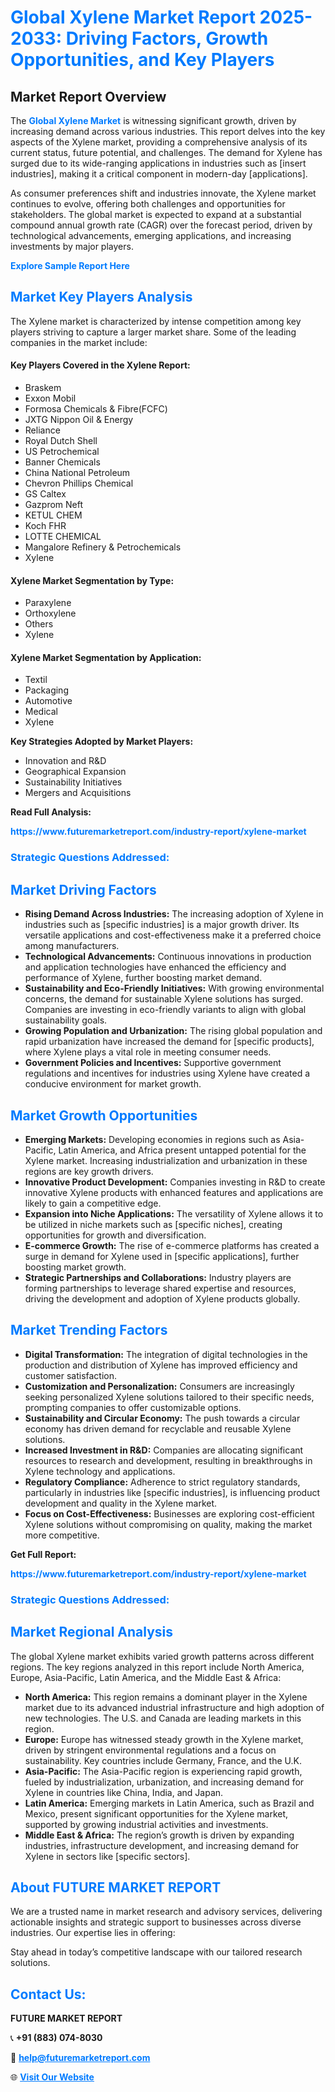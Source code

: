 <h1 style="color: #007BFF;">Global Xylene Market Report 2025-2033: Driving Factors, Growth Opportunities, and Key Players</h1>

<section id="overview">
<h2>Market Report Overview</h2>
<p>The <a href="https://www.futuremarketreport.com/industry-report/xylene-market" style="color: #007BFF; text-decoration: none;"><strong>Global Xylene Market</strong></a> is witnessing significant growth, driven by increasing demand across various industries. This report delves into the key aspects of the Xylene market, providing a comprehensive analysis of its current status, future potential, and challenges. The demand for Xylene has surged due to its wide-ranging applications in industries such as [insert industries], making it a critical component in modern-day [applications].</p>
<p>As consumer preferences shift and industries innovate, the Xylene market continues to evolve, offering both challenges and opportunities for stakeholders. The global market is expected to expand at a substantial compound annual growth rate (CAGR) over the forecast period, driven by technological advancements, emerging applications, and increasing investments by major players.</p>
</section>

<section id="overview">
<p><a href="https://www.futuremarketreport.com/request-sample/reportId=97102" style="color: #007BFF; text-decoration: none;"><strong>Explore Sample Report Here</strong></a></p>
</section>

<section id="key-players">
<h2 style="color: #007BFF;">Market Key Players Analysis</h2>
<p>The Xylene market is characterized by intense competition among key players striving to capture a larger market share. Some of the leading companies in the market include:</p>
<h4>Key Players Covered in the Xylene Report:</h4>
<ul><li>Braskem</li><li>Exxon Mobil</li><li>Formosa Chemicals &amp; Fibre(FCFC)</li><li>JXTG Nippon Oil &amp; Energy</li><li>Reliance</li><li>Royal Dutch Shell</li><li>US Petrochemical</li><li>Banner Chemicals</li><li>China National Petroleum</li><li>Chevron Phillips Chemical</li><li>GS Caltex</li><li>Gazprom Neft</li><li>KETUL CHEM</li><li>Koch FHR</li><li>LOTTE CHEMICAL</li><li>Mangalore Refinery &amp; Petrochemicals</li><li>Xylene</li></ul>
<h4>Xylene Market Segmentation by Type:</h4>
<ul><li>Paraxylene</li><li>Orthoxylene</li><li>Others</li><li>Xylene</li></ul>

<h4>Xylene Market Segmentation by Application:</h4>
<ul><li>Textil</li><li>Packaging</li><li>Automotive</li><li>Medical</li><li>Xylene</li></ul>
<p><strong>Key Strategies Adopted by Market Players:</strong></p>
<ul>
<li>Innovation and R&D</li>
<li>Geographical Expansion</li>
<li>Sustainability Initiatives</li>
<li>Mergers and Acquisitions</li>
</ul>
</section>

<section>
<p><strong>Read Full Analysis: </strong></p><a href="https://www.futuremarketreport.com/industry-report/xylene-market" style="color: #007BFF; text-decoration: none;"><strong>https://www.futuremarketreport.com/industry-report/xylene-market</strong></a>
<h3 style="color: #007BFF;">Strategic Questions Addressed:</h3>
</section>

<section id="driving-factors">
<h2 style="color: #007BFF;">Market Driving Factors</h2>
<ul>
<li><strong>Rising Demand Across Industries:</strong> The increasing adoption of Xylene in industries such as [specific industries] is a major growth driver. Its versatile applications and cost-effectiveness make it a preferred choice among manufacturers.</li>
<li><strong>Technological Advancements:</strong> Continuous innovations in production and application technologies have enhanced the efficiency and performance of Xylene, further boosting market demand.</li>
<li><strong>Sustainability and Eco-Friendly Initiatives:</strong> With growing environmental concerns, the demand for sustainable Xylene solutions has surged. Companies are investing in eco-friendly variants to align with global sustainability goals.</li>
<li><strong>Growing Population and Urbanization:</strong> The rising global population and rapid urbanization have increased the demand for [specific products], where Xylene plays a vital role in meeting consumer needs.</li>
<li><strong>Government Policies and Incentives:</strong> Supportive government regulations and incentives for industries using Xylene have created a conducive environment for market growth.</li>
</ul>
</section>

<section id="growth-opportunities">
<h2 style="color: #007BFF;">Market Growth Opportunities</h2>
<ul>
<li><strong>Emerging Markets:</strong> Developing economies in regions such as Asia-Pacific, Latin America, and Africa present untapped potential for the Xylene market. Increasing industrialization and urbanization in these regions are key growth drivers.</li>
<li><strong>Innovative Product Development:</strong> Companies investing in R&D to create innovative Xylene products with enhanced features and applications are likely to gain a competitive edge.</li>
<li><strong>Expansion into Niche Applications:</strong> The versatility of Xylene allows it to be utilized in niche markets such as [specific niches], creating opportunities for growth and diversification.</li>
<li><strong>E-commerce Growth:</strong> The rise of e-commerce platforms has created a surge in demand for Xylene used in [specific applications], further boosting market growth.</li>
<li><strong>Strategic Partnerships and Collaborations:</strong> Industry players are forming partnerships to leverage shared expertise and resources, driving the development and adoption of Xylene products globally.</li>
</ul>
</section>

<section id="trending-factors">
<h2 style="color: #007BFF;">Market Trending Factors</h2>
<ul>
<li><strong>Digital Transformation:</strong> The integration of digital technologies in the production and distribution of Xylene has improved efficiency and customer satisfaction.</li>
<li><strong>Customization and Personalization:</strong> Consumers are increasingly seeking personalized Xylene solutions tailored to their specific needs, prompting companies to offer customizable options.</li>
<li><strong>Sustainability and Circular Economy:</strong> The push towards a circular economy has driven demand for recyclable and reusable Xylene solutions.</li>
<li><strong>Increased Investment in R&D:</strong> Companies are allocating significant resources to research and development, resulting in breakthroughs in Xylene technology and applications.</li>
<li><strong>Regulatory Compliance:</strong> Adherence to strict regulatory standards, particularly in industries like [specific industries], is influencing product development and quality in the Xylene market.</li>
<li><strong>Focus on Cost-Effectiveness:</strong> Businesses are exploring cost-efficient Xylene solutions without compromising on quality, making the market more competitive.</li>
</ul>
</section>

<section>
<p><strong>Get Full Report: </strong></p><a href="https://www.futuremarketreport.com/industry-report/xylene-market" style="color: #007BFF; text-decoration: none;"><strong>https://www.futuremarketreport.com/industry-report/xylene-market</strong></a>
<h3 style="color: #007BFF;">Strategic Questions Addressed:</h3>
</section>


<section id="regional-analysis">
<h2 style="color: #007BFF;">Market Regional Analysis</h2>
<p>The global Xylene market exhibits varied growth patterns across different regions. The key regions analyzed in this report include North America, Europe, Asia-Pacific, Latin America, and the Middle East & Africa:</p>
<ul>
<li><strong>North America:</strong> This region remains a dominant player in the Xylene market due to its advanced industrial infrastructure and high adoption of new technologies. The U.S. and Canada are leading markets in this region.</li>
<li><strong>Europe:</strong> Europe has witnessed steady growth in the Xylene market, driven by stringent environmental regulations and a focus on sustainability. Key countries include Germany, France, and the U.K.</li>
<li><strong>Asia-Pacific:</strong> The Asia-Pacific region is experiencing rapid growth, fueled by industrialization, urbanization, and increasing demand for Xylene in countries like China, India, and Japan.</li>
<li><strong>Latin America:</strong> Emerging markets in Latin America, such as Brazil and Mexico, present significant opportunities for the Xylene market, supported by growing industrial activities and investments.</li>
<li><strong>Middle East & Africa:</strong> The region’s growth is driven by expanding industries, infrastructure development, and increasing demand for Xylene in sectors like [specific sectors].</li>
</ul>
</section>

<footer>
<h2 style="color: #007BFF;">About FUTURE MARKET REPORT</h2>
<p>We are a trusted name in market research and advisory services, delivering actionable insights and strategic support to businesses across diverse industries. Our expertise lies in offering:</p>

<p>Stay ahead in today’s competitive landscape with our tailored research solutions.</p>

<h2 style="color: #007BFF;">Contact Us:</h2>
<p><strong>FUTURE MARKET REPORT</strong></p>
<p>📞 <strong>+91 (883) 074-8030</strong></p>
<p>📧 <strong><a href="mailto:help@futuremarketreport.com" style="color: #007BFF;">help@futuremarketreport.com</a></strong></p>
<p>🌐 <strong><a href="https://www.futuremarketreport.com/" style="color: #007BFF;">Visit Our Website</a></strong></p>
</footer>